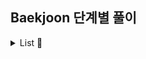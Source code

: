 ## Baekjoon 단계별 풀이

<details><summary> List 🔎</summary>

## Site
☑ [`Baekjoon URL`](https://www.acmicpc.net/step)
<br><br>

## Problems

#### 1단계(L1) : 입출력과 사칙연산
- [x] [2557](https://github.com/cyoungeun/Algorithm/blob/master/src/BOJ/L1/_2557.java) - Hello World
- [x] [10718](https://github.com/cyoungeun/Algorithm/blob/master/src/BOJ/L1/_10718.java) - We love kriii
- [x] [10171](https://github.com/cyoungeun/Algorithm/blob/master/src/BOJ/L1/_10171.java) - 고양이
- [x] [10172](https://github.com/cyoungeun/Algorithm/blob/master/src/BOJ/L1/_10172.java) - 개
- [x] [1000](https://github.com/cyoungeun/Algorithm/blob/master/src/BOJ/L1/_1000.java) - A+B
- [x] [1001](https://github.com/cyoungeun/Algorithm/blob/master/src/BOJ/L1/_1001.java) - A-B
- [x] [10998](https://github.com/cyoungeun/Algorithm/blob/master/src/BOJ/L1/_10998.java) - A×B
- [x] [1008](https://github.com/cyoungeun/Algorithm/blob/master/src/BOJ/L1/_1008.java) - A/B
- [x] [10869](https://github.com/cyoungeun/Algorithm/blob/master/src/BOJ/L1/_10869.java) - 사칙연산
- [x] [10430](https://github.com/cyoungeun/Algorithm/blob/master/src/BOJ/L1/_10430.java) - 나머지
- [x] [2588](https://github.com/cyoungeun/Algorithm/blob/master/src/BOJ/L1/_2588.java) - 곱셈

#### 2단계(L2) : if문
- [x] [1330](https://github.com/cyoungeun/Algorithm/blob/master/src/BOJ/L2/_1330.java) - 두 수 비교하기
- [x] [9498](https://github.com/cyoungeun/Algorithm/blob/master/src/BOJ/L2/_9498.java) - 시험 성적
- [x] [2753](https://github.com/cyoungeun/Algorithm/blob/master/src/BOJ/L2/_2753.java) - 윤년
- [x] [14681](https://github.com/cyoungeun/Algorithm/blob/master/src/BOJ/L2/_14681.java) - 사분면 고르기
- [x] [2884](https://github.com/cyoungeun/Algorithm/blob/master/src/BOJ/L2/_2884.java) - 알람 시계

#### 3단계(L3) : for문
- [x] [2739](https://github.com/cyoungeun/Algorithm/blob/master/src/BOJ/L3/_2739.java) - 구구단
- [x] [10950](https://github.com/cyoungeun/Algorithm/blob/master/src/BOJ/L3/_10950.java) - 	A+B - 3
- [x] [8393](https://github.com/cyoungeun/Algorithm/blob/master/src/BOJ/L3/_8393.java) - 합
- [x] [15552](https://github.com/cyoungeun/Algorithm/blob/master/src/BOJ/L3/_15552.java) - 빠른 A+B
- [x] [2741](https://github.com/cyoungeun/Algorithm/blob/master/src/BOJ/L3/_2741.java) - N 찍기
- [x] [2742](https://github.com/cyoungeun/Algorithm/blob/master/src/BOJ/L3/_2742.java) - 기찍 N
- [x] [11021](https://github.com/cyoungeun/Algorithm/blob/master/src/BOJ/L3/_11021.java) - A+B - 7
- [x] [11022](https://github.com/cyoungeun/Algorithm/blob/master/src/BOJ/L3/_11022.java) - A+B - 8
- [x] [2438](https://github.com/cyoungeun/Algorithm/blob/master/src/BOJ/L3/_2438.java) - 별 찍기 - 1
- [x] [2439](https://github.com/cyoungeun/Algorithm/blob/master/src/BOJ/L3/_2439.java) - 별 찍기 - 2
- [x] [10871](https://github.com/cyoungeun/Algorithm/blob/master/src/BOJ/L3/_10871.java) - X보다 작은 수

#### 4단계(L4) : while문
- [x] [10952](https://github.com/cyoungeun/Algorithm/blob/master/src/BOJ/L4/_10952.java) - A+B - 5
- [x] [10951](https://github.com/cyoungeun/Algorithm/blob/master/src/BOJ/L4/_10951.java) - A+B - 4
- [x] [1110](https://github.com/cyoungeun/Algorithm/blob/master/src/BOJ/L4/_1110.java) - 더하기 사이클

#### 5단계(L5) : 1차원 배열
- [x] [10818](https://github.com/cyoungeun/Algorithm/blob/master/src/BOJ/L5/_10818.java) - 최소, 최대
- [x] [2562](https://github.com/cyoungeun/Algorithm/blob/master/src/BOJ/L5/_2562.java) - 최댓값
- [x] [2577](https://github.com/cyoungeun/Algorithm/blob/master/src/BOJ/L5/_2577.java) - 숫자의 개수
- [x] [3052](https://github.com/cyoungeun/Algorithm/blob/master/src/BOJ/L5/_3052.java) - 나머지
- [x] [1546](https://github.com/cyoungeun/Algorithm/blob/master/src/BOJ/L5/_1546.java) - 평균
- [x] [8958](https://github.com/cyoungeun/Algorithm/blob/master/src/BOJ/L5/_8958.java) - OX퀴즈
- [x] [4344](https://github.com/cyoungeun/Algorithm/blob/master/src/BOJ/L5/_4344.java) - 평균은 넘겠지

#### 6단계(L6) : 함수
- [x] [15596](https://github.com/cyoungeun/Algorithm/blob/master/src/BOJ/L6/_15596.java) - 정수 N개의 합
- [x] [4673](https://github.com/cyoungeun/Algorithm/blob/master/src/BOJ/L6/_4673.java) - 셀프 넘버
- [x] [1065](https://github.com/cyoungeun/Algorithm/blob/master/src/BOJ/L6/_1065.java) - 한수

#### 7단계(L7) : 문자열
- [x] [11654](https://github.com/cyoungeun/Algorithm/blob/master/src/BOJ/L7/_11654.java) - 아스키 코드
- [x] [11720](https://github.com/cyoungeun/Algorithm/blob/master/src/BOJ/L7/_11720.java) - 숫자의 합
- [x] [10809](https://github.com/cyoungeun/Algorithm/blob/master/src/BOJ/L7/_10809.java) - 알파벳 찾기
- [x] [2675](https://github.com/cyoungeun/Algorithm/blob/master/src/BOJ/L7/_2675.java) - 문자열 반복
- [x] [1157](https://github.com/cyoungeun/Algorithm/blob/master/src/BOJ/L7/_1157.java) - 단어 공부
- [x] [1152](https://github.com/cyoungeun/Algorithm/blob/master/src/BOJ/L7/_1152.java) - 단어의 개수
- [x] [2908](https://github.com/cyoungeun/Algorithm/blob/master/src/BOJ/L7/_2908.java) - 상수
- [x] [5622](https://github.com/cyoungeun/Algorithm/blob/master/src/BOJ/L7/_5622.java) - 다이얼
- [x] [2941](https://github.com/cyoungeun/Algorithm/blob/master/src/BOJ/L7/_2941.java) - 크로아티아 알파벳
- [x] [1316](https://github.com/cyoungeun/Algorithm/blob/master/src/BOJ/L7/_1316.java) - 그룹 단어 체커

#### 8단계(L8) : 기본 수학 1
- [x] [1712](https://github.com/cyoungeun/Algorithm/blob/master/src/BOJ/L8/_1712.java) - 손익분기점
- [x] [2292](https://github.com/cyoungeun/Algorithm/blob/master/src/BOJ/L8/_2292.java) - 벌집
- [x] [1193](https://github.com/cyoungeun/Algorithm/blob/master/src/BOJ/L8/_1193.java) - 분수찾기
- [x] [2869](https://github.com/cyoungeun/Algorithm/blob/master/src/BOJ/L8/_2869.java) - 달팽이는 올라가고 싶다
- [x] [10250](https://github.com/cyoungeun/Algorithm/blob/master/src/BOJ/L8/_10250.java) - ACM 호텔
- [x] [2775](https://github.com/cyoungeun/Algorithm/blob/master/src/BOJ/L8/_2775.java) - 부녀회장이 될테야
- [x] [2839](https://github.com/cyoungeun/Algorithm/blob/master/src/BOJ/L8/_2839.java) - 설탕배달
- [x] [10757](https://github.com/cyoungeun/Algorithm/blob/master/src/BOJ/L8/_10757.java) - 큰 수 A+B
- [x] [1011](https://github.com/cyoungeun/Algorithm/blob/master/src/BOJ/L8/_1011.java) - Fly me to the Alpha Centauri

#### 9단계(L9) : 기본 수학 2
- [x] [1978](https://github.com/cyoungeun/Algorithm/blob/master/src/BOJ/L9/_1978.java) - 소수 찾기
- [x] [2581](https://github.com/cyoungeun/Algorithm/blob/master/src/BOJ/L9/_2581.java) - 소수
- [x] [11653](https://github.com/cyoungeun/Algorithm/blob/master/src/BOJ/L9/_11653.java) - 소인수분해
- [x] [1929](https://github.com/cyoungeun/Algorithm/blob/master/src/BOJ/L9/_1929.java) - 소수 구하기
- [x] [4948](https://github.com/cyoungeun/Algorithm/blob/master/src/BOJ/L9/_4948.java) - 베르트랑 공준
- [x] [9020](https://github.com/cyoungeun/Algorithm/blob/master/src/BOJ/L9/_9020.java) - 골드바흐의 추측
- [x] [1085](https://github.com/cyoungeun/Algorithm/blob/master/src/BOJ/L9/_1085.java) - 직사각형에서 탈출
- [x] [3009](https://github.com/cyoungeun/Algorithm/blob/master/src/BOJ/L9/_3009.java) - 네 번째 점

</details>
